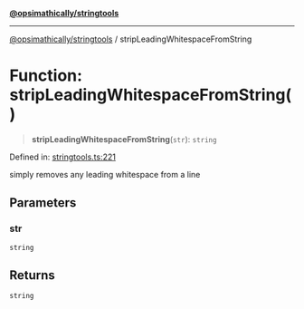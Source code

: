 [**@opsimathically/stringtools**](../README.md)

***

[@opsimathically/stringtools](../README.md) / stripLeadingWhitespaceFromString

# Function: stripLeadingWhitespaceFromString()

> **stripLeadingWhitespaceFromString**(`str`): `string`

Defined in: [stringtools.ts:221](https://github.com/opsimathically/stringtools/blob/b055bf3b17cc9708499ff46423d7e765497f45ae/src/stringtools.ts#L221)

simply removes any leading whitespace from a line

## Parameters

### str

`string`

## Returns

`string`
